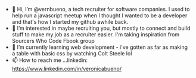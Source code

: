 - 👋 Hi, I’m @vernbueno, a tech recruiter for software companies. I used to help run a javascript meetup when I thought I wanted to be a developer and that's how I started my github awhile back.
- 👀 I’m interested in maybe recruiting you, but mostly to connect and build stuff to make my job as a recruiter easier. I'm taking inspiration from Sourcers Who Code Fbook group
- 🌱 I’m currently learning web development - i've gotten as far as making a table with basic css by watching Colt Steele lol
- 📫 How to reach me ...linkedin: https://www.linkedin.com/in/veronicabueno/ 

<!---
vernbueno/vernbueno is a ✨ special ✨ repository because its `README.md` (this file) appears on your GitHub profile.
You can click the Preview link to take a look at your changes.
--->
